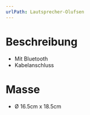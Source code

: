 ```yaml
---
urlPath: Lautsprecher-Olufsen
---
```

# Beschreibung
- Mit Bluetooth
- Kabelanschluss

# Masse
- Ø 16.5cm x 18.5cm
